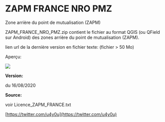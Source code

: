 # ZAPM FRANCE NRO PMZ

Zone arrière du point de mutualisation (ZAPM)

ZAPM\_FRANCE\_NRO\_PMZ.zip contient le fichier au format QGIS (ou QField sur Android) des zones arrière du point de mutualisation (ZAPM).

lien url de la dernière version en fichier texte: (fichier > 50 Mo)

Aperçu:

![](https://user-images.githubusercontent.com/54479065/90338091-5f727f00-dfe7-11ea-9a2f-c5e7d17cf2ca.png)

**Version:** 

du 16/08/2020

**Source:**

voir Licence\_ZAPM\_FRANCE.txt

[https://twitter.com/u4y0u](https://twitter.com/u4y0u)

